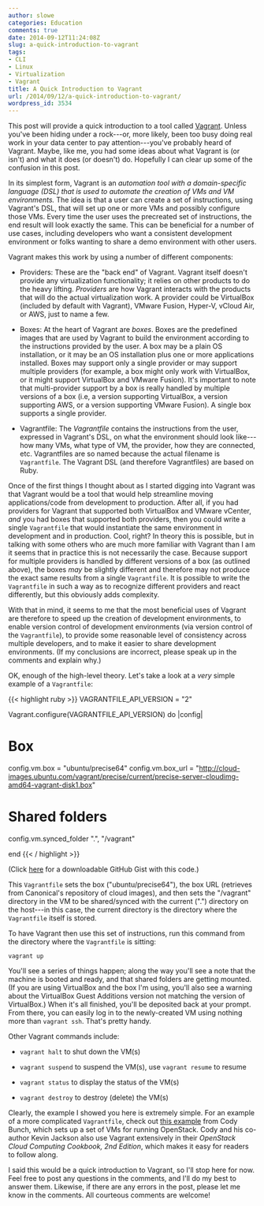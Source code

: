```yaml
---
author: slowe
categories: Education
comments: true
date: 2014-09-12T11:24:08Z
slug: a-quick-introduction-to-vagrant
tags:
- CLI
- Linux
- Virtualization
- Vagrant
title: A Quick Introduction to Vagrant
url: /2014/09/12/a-quick-introduction-to-vagrant/
wordpress_id: 3534
---
```


This post will provide a quick introduction to a tool called [Vagrant](http://www.vagrantup.com). Unless you've been hiding under a rock---or, more likely, been too busy doing real work in your data center to pay attention---you've probably heard of Vagrant. Maybe, like me, you had some ideas about what Vagrant is (or isn't) and what it does (or doesn't) do. Hopefully I can clear up some of the confusion in this post.

In its simplest form, Vagrant is an _automation tool with a domain-specific language (DSL) that is used to automate the creation of VMs and VM environments._ The idea is that a user can create a set of instructions, using Vagrant's DSL, that will set up one or more VMs and possibly configure those VMs. Every time the user uses the precreated set of instructions, the end result will look exactly the same. This can be beneficial for a number of use cases, including developers who want a consistent development environment or folks wanting to share a demo environment with other users.

Vagrant makes this work by using a number of different components:

* Providers: These are the "back end" of Vagrant. Vagrant itself doesn't provide any virtualization functionality; it relies on other products to do the heavy lifting. _Providers_ are how Vagrant interacts with the products that will do the actual virtualization work. A provider could be VirtualBox (included by default with Vagrant), VMware Fusion, Hyper-V, vCloud Air, or AWS, just to name a few.

* Boxes: At the heart of Vagrant are _boxes_. Boxes are the predefined images that are used by Vagrant to build the environment according to the instructions provided by the user. A box may be a plain OS installation, or it may be an OS installation plus one or more applications installed. Boxes may support only a single provider or may support multiple providers (for example, a box might only work with VirtualBox, or it might support VirtualBox and VMware Fusion). It's important to note that multi-provider support by a box is really handled by multiple versions of a box (i.e, a version supporting VirtualBox, a version supporting AWS, or a version supporting VMware Fusion). A single box supports a single provider.

* Vagrantfile: The _Vagrantfile_ contains the instructions from the user, expressed in Vagrant's DSL, on what the environment should look like---how many VMs, what type of VM, the provider, how they are connected, etc. Vagrantfiles are so named because the actual filename is `Vagrantfile`. The Vagrant DSL (and therefore Vagrantfiles) are based on Ruby.

Once of the first things I thought about as I started digging into Vagrant was that Vagrant would be a tool that would help streamline moving applications/code from development to production. After all, if you had providers for Vagrant that supported both VirtualBox and VMware vCenter, _and_ you had boxes that supported both providers, then you could write a single `Vagrantfile` that would instantiate the same environment in development and in production. Cool, right? In theory this is possible, but in talking with some others who are much more familiar with Vagrant than I am it seems that in practice this is not necessarily the case. Because support for multiple providers is handled by different versions of a box (as outlined above), the boxes _may_ be slightly different and therefore may not produce the exact same results from a single `Vagrantfile`. It is possible to write the `Vagrantfile` in such a way as to recognize different providers and react differently, but this obviously adds complexity.

With that in mind, it seems to me that the most beneficial uses of Vagrant are therefore to speed up the creation of development environments, to enable version control of development environments (via version control of the `Vagrantfile`), to provide some reasonable level of consistency across multiple developers, and to make it easier to share development environments. (If my conclusions are incorrect, please speak up in the comments and explain why.)

OK, enough of the high-level theory. Let's take a look at a _very_ simple example of a `Vagrantfile`:

{{< highlight ruby >}}
VAGRANTFILE_API_VERSION = "2"
 
Vagrant.configure(VAGRANTFILE_API_VERSION) do |config|
 
  # Box
  config.vm.box = "ubuntu/precise64"
  config.vm.box_url = "http://cloud-images.ubuntu.com/vagrant/precise/current/precise-server-cloudimg-amd64-vagrant-disk1.box"
 
  # Shared folders
  config.vm.synced_folder ".", "/vagrant"
 
end
{{< / highlight >}}

(Click [here](https://gist.github.com/scottslowe/0f82601987bf1f39c941) for a downloadable GitHub Gist with this code.)

This `Vagrantfile` sets the box ("ubuntu/precise64"), the box URL (retrieves from Canonical's repository of cloud images), and then sets the "/vagrant" directory in the VM to be shared/synced with the current (".") directory on the host---in this case, the current directory is the directory where the `Vagrantfile` itself is stored.

To have Vagrant then use this set of instructions, run this command from the directory where the `Vagrantfile` is sitting:

    vagrant up

You'll see a series of things happen; along the way you'll see a note that the machine is booted and ready, and that shared folders are getting mounted. (If you are using VirtualBox and the box I'm using, you'll also see a warning about the VirtualBox Guest Additions version not matching the version of VirtualBox.) When it's all finished, you'll be deposited back at your prompt. From there, you can easily log in to the newly-created VM using nothing more than `vagrant ssh`. That's pretty handy.

Other Vagrant commands include:

* `vagrant halt` to shut down the VM(s)

* `vagrant suspend` to suspend the VM(s), use `vagrant resume` to resume

* `vagrant status` to display the status of the VM(s)

* `vagrant destroy` to destroy (delete) the VM(s)

Clearly, the example I showed you here is extremely simple. For an example of a more complicated `Vagrantfile`, check out [this example](https://github.com/bunchc/Couch_to_OpenStack/blob/master/Vagrantfile) from Cody Bunch, which sets up a set of VMs for running OpenStack. Cody and his co-author Kevin Jackson also use Vagrant extensively in their _OpenStack Cloud Computing Cookbook, 2nd Edition_, which makes it easy for readers to follow along.

I said this would be a quick introduction to Vagrant, so I'll stop here for now. Feel free to post any questions in the comments, and I'll do my best to answer them. Likewise, if there are any errors in the post, please let me know in the comments. All courteous comments are welcome!
